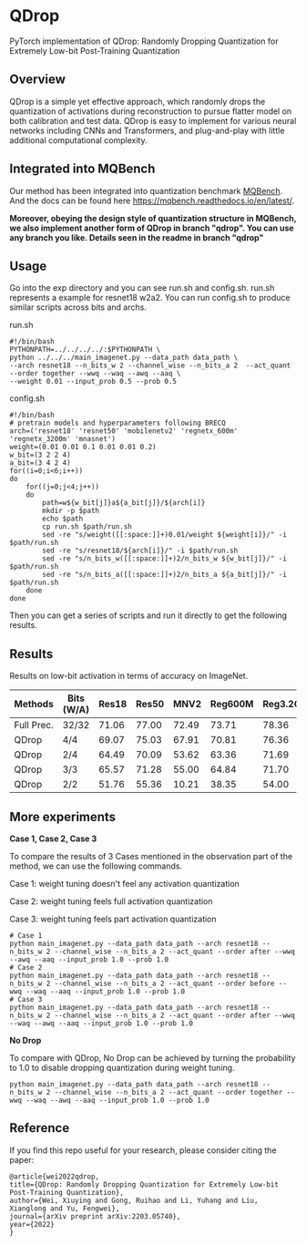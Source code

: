 # QDrop
PyTorch implementation of QDrop: Randomly Dropping Quantization for Extremely Low-bit Post-Training Quantization

## Overview

QDrop is a simple yet effective approach, which randomly drops the quantization of activations during reconstruction to pursue flatter model on both calibration and test data. QDrop is easy to implement for various neural networks including CNNs and Transformers, and plug-and-play with little additional computational complexity.

## Integrated into MQBench
Our method has been integrated into quantization benchmark [MQBench](https://github.com/ModelTC/MQBench). And the docs can be found here <https://mqbench.readthedocs.io/en/latest/>. 

**Moreover, obeying the design style of quantization structure in MQBench, we also implement another form of QDrop in branch "qdrop". You can use any branch you like. Details seen in the readme in branch "qdrop"**


## Usage

Go into the exp directory and you can see run.sh and config.sh. run.sh represents a example for resnet18 w2a2. You can run config.sh to produce similar scripts across bits and archs.

run.sh
```
#!/bin/bash
PYTHONPATH=../../../../:$PYTHONPATH \
python ../../../main_imagenet.py --data_path data_path \
--arch resnet18 --n_bits_w 2 --channel_wise --n_bits_a 2  --act_quant --order together --wwq --waq --awq --aaq \
--weight 0.01 --input_prob 0.5 --prob 0.5
```

config.sh

```
#!/bin/bash
# pretrain models and hyperparameters following BRECQ
arch=('resnet18' 'resnet50' 'mobilenetv2' 'regnetx_600m' 'regnetx_3200m' 'mnasnet')
weight=(0.01 0.01 0.1 0.01 0.01 0.2)
w_bit=(3 2 2 4)
a_bit=(3 4 2 4)
for((i=0;i<6;i++))
do
	for((j=0;j<4;j++))
	do
		path=w${w_bit[j]}a${a_bit[j]}/${arch[i]}
		mkdir -p $path
		echo $path
		cp run.sh $path/run.sh
		sed -re "s/weight([[:space:]]+)0.01/weight ${weight[i]}/" -i $path/run.sh
		sed -re "s/resnet18/${arch[i]}/" -i $path/run.sh
		sed -re "s/n_bits_w([[:space:]]+)2/n_bits_w ${w_bit[j]}/" -i $path/run.sh
		sed -re "s/n_bits_a([[:space:]]+)2/n_bits_a ${a_bit[j]}/" -i $path/run.sh
	done
done
```
Then you can get a series of scripts and run it directly to get the following results.
## Results

Results on low-bit activation in terms of accuracy on ImageNet.

| Methods |  Bits (W/A) | Res18    |Res50 | MNV2 | Reg600M | Reg3.2G | MNasx2 |
| ------- | ---- | ---- | ---- | ---- | ---- | ---- | ---- |
|   Full Prec. |   32/32 | 71.06 | 77.00 | 72.49 | 73.71 | 78.36 | 76.68   |
|QDrop| 4/4 | 69.07 | 75.03 | 67.91 | 70.81 | 76.36 | 72.81 |
|QDrop| 2/4 | 64.49 | 70.09 | 53.62 | 63.36 | 71.69 | 63.22 |
|QDrop| 3/3 | 65.57 | 71.28 | 55.00 | 64.84 | 71.70 | 64.44 |
|QDrop| 2/2 | 51.76 | 55.36 | 10.21 | 38.35 | 54.00 | 23.62 |



## More experiments

**Case 1, Case 2, Case 3**

To compare the results of 3 Cases mentioned in the observation part of the method, we can use the following commands.

Case 1: weight tuning  doesn't feel any activation quantization

Case 2: weight tuning feels full activation quantization

Case 3: weight tuning feels part activation quantization

```
# Case 1
python main_imagenet.py --data_path data_path --arch resnet18 --n_bits_w 2 --channel_wise --n_bits_a 2 --act_quant --order after --wwq --awq --aaq --input_prob 1.0 --prob 1.0
# Case 2
python main_imagenet.py --data_path data_path --arch resnet18 --n_bits_w 2 --channel_wise --n_bits_a 2 --act_quant --order before --wwq --waq --aaq --input_prob 1.0 --prob 1.0
# Case 3
python main_imagenet.py --data_path data_path --arch resnet18 --n_bits_w 2 --channel_wise --n_bits_a 2 --act_quant --order after --wwq --waq --awq --aaq --input_prob 1.0 --prob 1.0
```

**No Drop**

To compare with QDrop, No Drop can be achieved by turning the probability to 1.0 to disable dropping quantization during weight tuning.

```
python main_imagenet.py --data_path data_path --arch resnet18 --n_bits_w 2 --channel_wise --n_bits_a 2 --act_quant --order together --wwq --waq --awq --aaq --input_prob 1.0 --prob 1.0
```

## Reference

If you find this repo useful for your research, please consider citing the paper:

    @article{wei2022qdrop,
	title={QDrop: Randomly Dropping Quantization for Extremely Low-bit Post-Training Quantization},
	author={Wei, Xiuying and Gong, Ruihao and Li, Yuhang and Liu, Xianglong and Yu, Fengwei},
	journal={arXiv preprint arXiv:2203.05740},
	year={2022}
	}